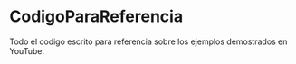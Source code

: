 # CodigoParaReferencia
Todo el codigo escrito para referencia sobre los ejemplos demostrados en YouTube. 
